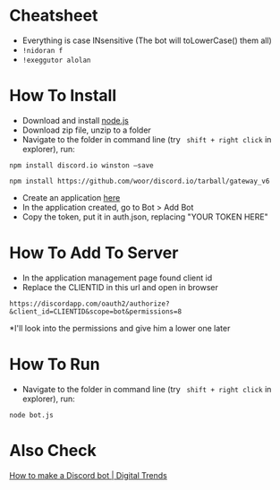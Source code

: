 # Cheatsheet
* Everything is case INsensitive (The bot will toLowerCase() them all)
* `!nidoran f`
* `!exeggutor alolan`

# How To Install
* Download and install [node.js](https://nodejs.org/en/)
* Download zip file, unzip to a folder
* Navigate to the folder in command line (try ` shift + right click` in explorer), run:

`npm install discord.io winston –save`

`npm install https://github.com/woor/discord.io/tarball/gateway_v6`

* Create an application [here](https://discordapp.com/developers/applications/)
* In the application created, go to Bot > Add Bot
* Copy the token, put it in auth.json, replacing "YOUR TOKEN HERE"

# How To Add To Server
* In the application management page found client id
* Replace the CLIENTID in this url and open in browser

`https://discordapp.com/oauth2/authorize?&client_id=CLIENTID&scope=bot&permissions=8`

*I'll look into the permissions and give him a lower one later 

# How To Run
* Navigate to the folder in command line (try ` shift + right click` in explorer), run:

`node bot.js`

# Also Check
[How to make a Discord bot | Digital Trends](https://www.digitaltrends.com/gaming/how-to-make-a-discord-bot/)